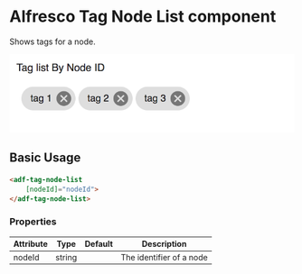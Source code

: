 # Alfresco Tag Node List component

Shows tags for a node.

![Custom columns](docassets/images/tag1.png)

## Basic Usage

```html
<adf-tag-node-list 
    [nodeId]="nodeId">
</adf-tag-node-list>
``` 

### Properties

| Attribute | Type | Default | Description |
| --- | --- | --- | --- |
| nodeId | string | | The identifier of a node |
